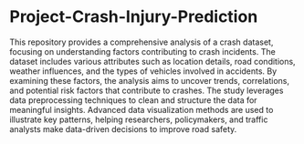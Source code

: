 # Project-Crash-Injury-Prediction
This repository provides a comprehensive analysis of a crash dataset, focusing on understanding factors contributing to crash incidents. The dataset includes various attributes such as location details, road conditions, weather influences, and the types of vehicles involved in accidents. By examining these factors, the analysis aims to uncover trends, correlations, and potential risk factors that contribute to crashes. The study leverages data preprocessing techniques to clean and structure the data for meaningful insights. Advanced data visualization methods are used to illustrate key patterns, helping researchers, policymakers, and traffic analysts make data-driven decisions to improve road safety.
